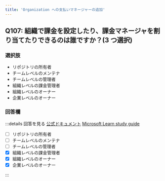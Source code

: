 ```yaml
---
title: 'Organization への支払いマネージャーの追加'
---
```


## Q107: 組織で課金を設定したり、課金マネージャを割り当てたりできるのは誰ですか？(3 つ選択)

### 選択肢

- リポジトリの所有者
- チームレベルのメンテナ
- チームレベルの管理者
- 組織レベルの課金管理者
- 組織レベルのオーナー
- 企業レベルのオーナー

### 回答欄

:::details 回答を見る
[公式ドキュメント](https://docs.github.com/ja/organizations/managing-peoples-access-to-your-organization-with-roles/adding-a-billing-manager-to-your-organization)
[Microsoft Learn study guide](https://learn.microsoft.com/ja/training/modules/github-introduction-administration/2-what-is-github-administration)

- [ ] リポジトリの所有者
- [ ] チームレベルのメンテナ
- [ ] チームレベルの管理者
- [x] 組織レベルの課金管理者
- [x] 組織レベルのオーナー
- [x] 企業レベルのオーナー

:::
